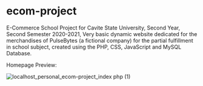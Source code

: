 # ecom-project
E-Commerce School Project for Cavite State University, Second Year, Second Semester 2020-2021, Very basic dynamic website dedicated for the merchandises of PulseBytes (a fictional company) for the partial fulfillment in school subject, created using the PHP, CSS, JavaScript and MySQL Database.

Homepage Preview: 

![localhost_personal_ecom-project_index php (1)](https://user-images.githubusercontent.com/55197203/117821867-9176f000-b29e-11eb-8505-5a766d5136bf.png)
